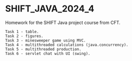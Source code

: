 # SHIFT_JAVA_2024_4
Homework for the SHIFT Java project course from CFT.
```
Task 1 - table.
Task 2 - figures.
Task 3 - minesweeper game using MVC.
Task 4 - multithreaded calculations (java.concurrency).
Task 5 - multithreaded production.
Task 6 - servlet chat with UI (swing).
